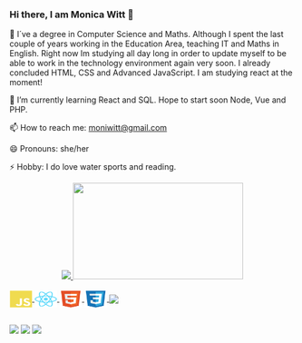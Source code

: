 ### Hi there, I am Monica Witt 👋

 
 🌱 I´ve a degree in Computer Science and Maths. Although I spent the last couple of years working in the Education Area, teaching IT and Maths in English. Right now     Im studying all day long in order to update myself to be able to work in the technology environment again very soon. I already concluded HTML, CSS and             Advanced JavaScript. I am studying react at the moment!
  
 👯 I’m currently learning React and SQL. Hope to start soon Node, Vue and PHP.
 
 📫 How to reach me: moniwitt@gmail.com

 😄 Pronouns: she/her

 ⚡ Hobby: I do love water sports and reading.
 
 <div align="center">
  <a href="https://github.com/moniwitt">
  <img height="160em" src="https://github-readme-stats.vercel.app/api?username=moniwitt&show_icons=true&theme=dracula&include_all_commits=true&count_private=true"/>
  <img height="170em" width="300em" src="https://github-readme-stats.vercel.app/api/top-langs/?username=moniwitt&layout=compact&langs_count=7&theme=dracula"/>
</div>
 
 <div style="display: inline_block"><br>
  <img align="center" alt="Moni-Js" height="30" width="40" src="https://raw.githubusercontent.com/devicons/devicon/master/icons/javascript/javascript-plain.svg">
  <img align="center" alt="Moni-React" height="30" width="40" src="https://raw.githubusercontent.com/devicons/devicon/master/icons/react/react-original.svg">
  <img align="center" alt="Moni-HTML" height="30" width="40" src="https://raw.githubusercontent.com/devicons/devicon/master/icons/html5/html5-original.svg">
  <img align="center" alt="Moni-CSS" height="30" width="40" src="https://raw.githubusercontent.com/devicons/devicon/master/icons/css3/css3-original.svg">
  <img align="center" width="100em" src="https://user-images.githubusercontent.com/110134009/182003705-6d08bd9a-e5cc-47c5-bac8-ac1391ed3135.png">
 </div>
  
  ##
  
 <div> 
  <a href="https://instagram.com/moniwitt" target="_blank"><img src="https://img.shields.io/badge/-Instagram-%23E4405F?style=for-the-badge&logo=instagram&logoColor=white" target="_blank"></a>
  <a href = "mailto:contatomoniwitt@gmail.com"><img src="https://img.shields.io/badge/-Gmail-%23333?style=for-the-badge&logo=gmail&logoColor=white" target="_blank"></a>
  <a href="https://www.linkedin.com/in/mônica-mattos-87b709158" target="_blank"><img src="https://img.shields.io/badge/-LinkedIn-%230077B5?style=for-the-badge&logo=linkedin&logoColor=white" target="_blank"></a> 
 
  </div>
  



